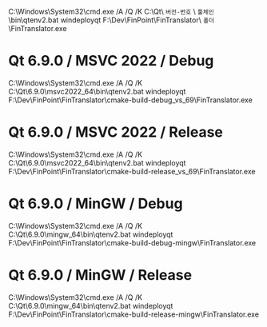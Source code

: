 
C:\Windows\System32\cmd.exe /A /Q /K C:\Qt\ `버전-번호` \ `툴체인` \bin\qtenv2.bat
windeployqt F:\Dev\FinPoint\FinTranslator\ `폴더` \FinTranslator.exe



# Qt 6.9.0 / MSVC 2022 / Debug

C:\Windows\System32\cmd.exe /A /Q /K C:\Qt\6.9.0\msvc2022_64\bin\qtenv2.bat
windeployqt F:\Dev\FinPoint\FinTranslator\cmake-build-debug_vs_69\FinTranslator.exe


# Qt 6.9.0 / MSVC 2022 / Release

C:\Windows\System32\cmd.exe /A /Q /K C:\Qt\6.9.0\msvc2022_64\bin\qtenv2.bat
windeployqt F:\Dev\FinPoint\FinTranslator\cmake-build-release_vs_69\FinTranslator.exe


# Qt 6.9.0 / MinGW / Debug

C:\Windows\System32\cmd.exe /A /Q /K C:\Qt\6.9.0\mingw_64\bin\qtenv2.bat
windeployqt F:\Dev\FinPoint\FinTranslator\cmake-build-debug-mingw\FinTranslator.exe


# Qt 6.9.0 / MinGW / Release

C:\Windows\System32\cmd.exe /A /Q /K C:\Qt\6.9.0\mingw_64\bin\qtenv2.bat
windeployqt F:\Dev\FinPoint\FinTranslator\cmake-build-release-mingw\FinTranslator.exe
